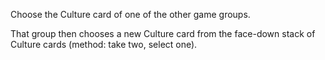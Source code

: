 Choose the Culture card of one of the other game groups.

That group then chooses a new Culture card from the face-down stack of Culture cards (method: take two, select one).
